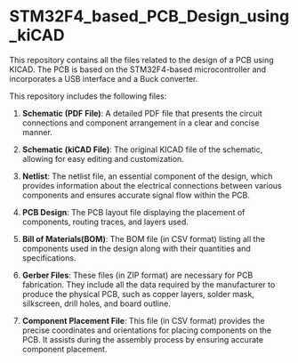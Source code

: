 # STM32F4_based_PCB_Design_using_kiCAD
This repository contains all the files related to the design of a PCB using KICAD. The PCB is based on the STM32F4-based microcontroller and incorporates a USB interface and a Buck converter.

This repository includes the following files:

1. **Schematic (PDF File)**: A detailed PDF file that presents the circuit connections and component arrangement in a clear and concise manner.

2. **Schematic (kiCAD File)**: The original KICAD file of the schematic, allowing for easy editing and customization.

3. **Netlist**: The netlist file, an essential component of the design, which provides information about the electrical connections between various components and ensures accurate signal flow within the PCB.

4. **PCB Design**: The PCB layout file displaying the placement of components, routing traces, and layers used.

5. **Bill of Materials(BOM)**: The BOM file (in CSV format) listing all the components used in the design along with their quantities and specifications.

6. **Gerber Files**: These files (in ZIP format) are necessary for PCB fabrication. They include all the data required by the manufacturer to produce the physical PCB, such as copper layers, solder mask, silkscreen, drill holes, and board outline.

7. **Component Placement File**: This file (in CSV format) provides the precise coordinates and orientations for placing components on the PCB. It assists during the assembly process by ensuring accurate component placement.
